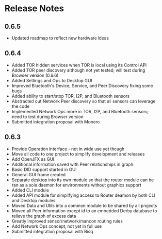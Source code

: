 # Release Notes

## 0.6.5
+ Updated roadmap to reflect new hardware ideas

## 0.6.4
+ Added TOR hidden services when TOR is local using its Control API
+ Added TOR peer discovery although not yet tested; will test during Browser version (0.6.6)
+ Added Settings and Ops to Desktop GUI
+ Improved Bluetooth's Device, Service, and Peer Discovery fixing some bugs
+ Added ability to start/stop TOR, I2P, and Bluetooth sensors
+ Abstracted out Network Peer discovery so that all sensors can leverage the code
+ Implemented Network Ops more in TOR, I2P, and Bluetooth sensors; need to test during Browser version
+ Submitted integration proposal with Monero

## 0.6.3
+ Provide Operation interface - not in wide use yet though
+ Move all code to one project to simplify development and releases
+ Add OpenJFX as GUI
+ Additional information saved with Peer relationships in graph
+ Basic DID support started in GUI
+ General GUI frame created
+ Separate desktop into its own module so that the router module can be ran as a sole daemon for environments without graphics support
+ Added CLI module
+ Added API module for simplifying access to Router deamon by both CLI and Desktop modules
+ Moved Data and Utils into a common module to be shared by all projects
+ Moved all Peer information except id to an embedded Derby database to relieve the graph of excess data
+ Greatly improved sensor/network/mancon routing rules
+ Add Network Ops concept, not yet in full use
+ Submitted integration proposal with Bisq


